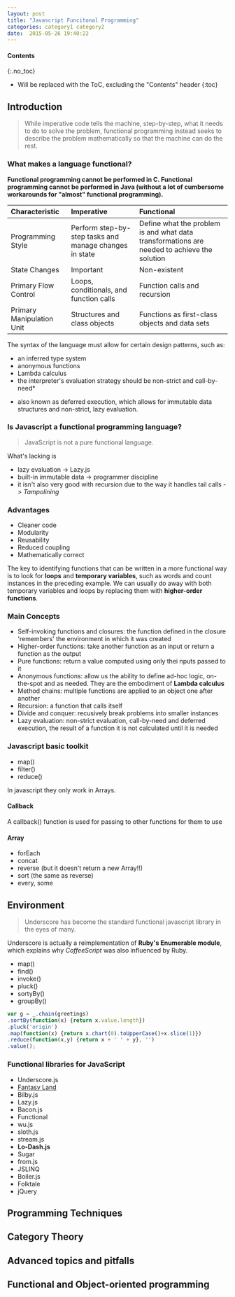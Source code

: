 ```yaml
---
layout: post
title: "Javascript Funcitonal Programming"
categories: category1 category2
date:  2015-05-26 19:40:22
---
```


#### Contents
{:.no_toc}
* Will be replaced with the ToC, excluding the "Contents" header
{:toc}

## Introduction

> While imperative code tells the machine, step-by-step, what it needs to do to solve the problem, functional programming instead seeks to describe the problem mathematically so that the machine can do the rest.

### What makes a language functional? 

**Functional programming cannot be performed in C. Functional programming cannot be performed in Java (without a lot of cumbersome workarounds for "almost" functional programming).**

| Characteristic | Imperative | Functional |
|:--|:--|:--|
| Programming Style | Perform step-by-step tasks and manage changes in state | Define what the problem is and what data transformations are needed to achieve the solution |
| State Changes | Important | Non-existent |
| Primary Flow Control | Loops, conditionals, and function calls | Function calls and recursion |
| Primary Manipulation Unit | Structures and class objects | Functions as first-class objects and data sets |

The syntax of the language must allow for certain design patterns, such as:

+ an inferred type system
+ anonymous functions
+ Lambda calculus
+ the interpreter's evaluation strategy should be non-strict and call-by-need*

* also known as deferred execution, which allows for immutable data structures and non-strict, lazy evaluation.

### Is Javascript a functional programming language?

> JavaScript is not a pure functional language. 

What's lacking is 

* lazy evaluation -> Lazy.js
* built-in immutable data -> programmer discipline
* it isn't also very good with recursion due to the way it handles tail calls -> *Tampolining*

### Advantages

* Cleaner code
* Modularity
* Reusability
* Reduced coupling
* Mathematically correct

The key to identifying functions that can be written in a more functional way is to look for **loops** and **temporary variables**, such as words and count instances in the preceding example. We can usually do away with both temporary variables and loops by replacing them with **higher-order functions**.

### Main Concepts

+ Self-invoking functions and closures: the function defined in the closure 'remembers' the environment in which it was created
+ Higher-order functions: take another function as an input or return a function as the output
+ Pure functions: return a value computed using only thei nputs passed to it
+ Anonymous functions: allow us the ability to define ad-hoc logic, on-the-spot and as needed. They are the embodiment of **Lambda calculus**
+ Method chains: multiple functions are applied to an object one after another
+ Recursion: a function that calls itself
+ Divide and conquer: recusively break problems into smaller instances
+ Lazy evaluation: non-strict evaluation, call-by-need and deferred execution, the result of a function it is not calculated until it is needed

### Javascript basic toolkit

* map()
* filter()
* reduce()

In javascript they only work in Arrays.

#### Callback

A callback() function is used for passing to other functions for them to use

#### Array

* forEach
* concat
* reverse (but it doesn't return a new Array!!)
* sort (the same as reverse)
* every, some

## Environment

> Underscore has become the standard functional javascript library in the eyes of many.

Underscore is actually a reimplementation of **Ruby's Enumerable module**, which explains why *CoffeeScript* was also influenced by Ruby.

+ map()
+ find()
+ invoke()
+ pluck()
+ sortyBy()
+ groupBy()

```javascript
var g = _.chain(greetings)
.sortBy(function(x) {return x.value.length})
.pluck('origin')
.map(function(x) {return x.chart(0).toUpperCase()+x.slice(1)})
.reduce(function(x,y) {return x + ' ' + y}, '')
.value();
```

### Functional libraries for JavaScript

+ Underscore.js
+ [Fantasy Land](https://github.com/fantasyland/fantasy-land)
+ Bilby.js
+ Lazy.js
+ Bacon.js
+ Functional
+ wu.js
+ sloth.js
+ stream.js
+ **Lo-Dash.js**
+ Sugar
+ from.js
+ JSLINQ
+ Boiler.js
+ Folktale
+ jQuery

## Programming Techniques

## Category Theory

## Advanced topics and pitfalls

## Functional and Object-oriented programming




